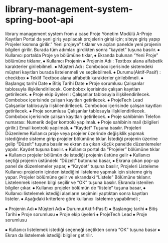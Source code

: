 # library-management-system-spring-boot-api
library management system from a case
Proje Yönetim Modülü
A-Proje Kayıtları
Portal da yeni giriş yapılacak projelerin girişi için; siteye giriş yapıp Projeler kısmına girilir.” Yeni projeye” tıklanır ve açılan panelde yeni projenin bilgileri girilir. Burada tüm adımları girdikten sonra “kaydet” tuşuna basılır.
⦁	Kullanıcı portalda Proje ye bölümüne tıklar,
⦁	Ekranda bulunan “Yeni Proje” bölümüne tıklanır,
⦁	Kullanıcı Projenin
⦁	Projenin Adı : Textbox alana alfabetik karakterler girilebilmeli.
⦁	Müşteri Adı : Combobox içerisinde sistemdeki müşteri kayıtları burada listelenmeli ve seçilebilmeli.
⦁	Durumu(Aktif-Pasif) : checkbox 
⦁	Teklif Textbox alana alfabetik karakterler girilebilmeli.
⦁	Başlangıç tarihi Date 
⦁	Bitiş Tarihi Date
⦁	Proje sorumlusu Çalışanlar tablosuyla ilişkilendirilecek. Combobox içerisinde çalışan kayıtları getirilecek.
⦁	Proje ekip üyeleri : Çalışanlar tablosuyla ilişkilendirilecek. Combobox içerisinde çalışan kayıtları getirilecek.
⦁	ProjeTech Lead Çalışanlar tablosuyla ilişkilendirilecek. Combobox içerisinde çalışan kayıtları getirilecek.
⦁	Proje sorumlusu Çalışanlar tablosuyla ilişkilendirilecek. Combobox içerisinde çalışan kayıtları getirilecek.
⦁	Proje sahibimim Telefon numarası: Numerik değer kontrolü yapılmalı.
⦁	Proje sahibinin mail (bilgileri girilir.) Email kontrolü yapılmalı.
⦁	“Kaydet” Tuşuna basılır.
Projeleri Düzenleme
Kullanıcı proje veya projeler üzerinde değişiklik yapmak istediğinde sisteme girip projeler bölümüne tıklar. İstediği projenin üzerine gelip “Düzelt” tuşuna basılır ve ekran da çıkan küçük panelde düzenlemeler yapılır. Kaydet tuşuna basılır.
⦁	Kullanıcı portal da “Projeler” bölümüne tıklar
⦁	Kullanıcı projeler bölümün de istediği projenin üstüne gelir
⦁	Kullanıcı seçtiği projenin üstündeki “Düzelt” butonuna basar,
⦁	Ekrana çıkan pop-up panel de düzenlemeler yapar,
⦁	“Kaydet” tuşuna basılır,
Projeleri Listeleme
Kullanıcı projelerin içinden istediğini listeleme yapmak için sisteme giriş yapar. Projeler bölümüne gelir ve ekrandaki “Listele” Bölümüne tıklanır. Listelenmek istenen bilgi seçilir ve “OK” tuşuna basılır. Ekranda istenilen bilgiler çıkar.
⦁	Kullanıcı projeler bölümün de “listele” tuşuna basar,
⦁	Kullanıcı listelemek istediği alanların seçimini yaptıktan sonra kayıtları listeler. 
⦁	Aşağıdaki kriterlere göre kullanıcı listeleme yapabilmeli ;

⦁	Projenin Adı
⦁	Müşteri Adı
⦁	Durumu(Aktif-Pasif)
⦁	Başlangıç tarihi
⦁	Bitiş Tarihi
⦁	Proje sorumlusu
⦁	Proje ekip üyeleri
⦁	ProjeTech Lead
⦁	Proje sorumlusu

		
⦁	Kullanıcı listelemek istediği seçeneği seçtikten sonra “OK” tuşuna basar
⦁	Ekran da listelemek istediği bilgiler getirilir.
